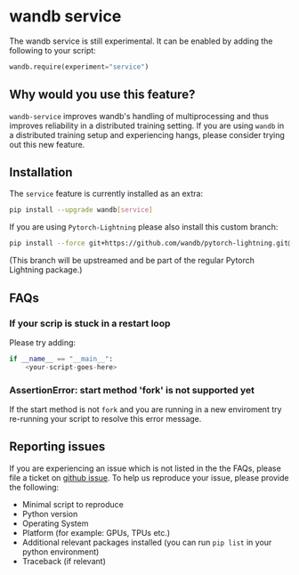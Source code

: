 # wandb service

The wandb service is still experimental. It can be enabled by adding the following to your script:

```python
wandb.require(experiment="service")
```

## Why would you use this feature?

`wandb-service` improves wandb's handling of multiprocessing and thus improves reliability in a distributed training setting.
If you are using `wandb` in a distributed training setup and experiencing hangs, please consider trying out this new feature.

## Installation

The `service` feature is currently installed as an extra:

```bash
pip install --upgrade wandb[service]
```

If you are using `Pytorch-Lightning` please also install this custom branch:

```bash
pip install --force git+https://github.com/wandb/pytorch-lightning.git@wandb-service-attach
```

(This branch will be upstreamed and be part of the regular Pytorch Lightning package.)

## FAQs

### If your scrip is stuck in a restart loop

Please try adding:

```python
if __name__ == "__main__":
    <your-script-goes-here>
```

### AssertionError: start method 'fork' is not supported yet

If the start method is not `fork` and you are running in a new enviroment try re-running your script to resolve this error message.

## Reporting issues

If you are experiencing an issue which is not listed in the the FAQs, please file a ticket on [github issue](https://github.com/wandb/client/issues).
To help us reproduce your issue, please provide the following:

- Minimal script to reproduce
- Python version
- Operating System
- Platform (for example: GPUs, TPUs etc.)
- Additional relevant packages installed (you can run `pip list` in your python environment)
- Traceback (if relevant)
